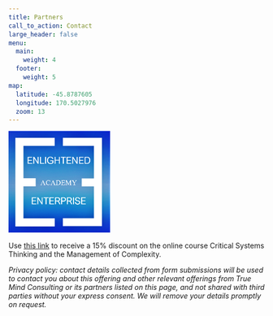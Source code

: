 ```yaml
---
title: Partners
call_to_action: Contact
large_header: false
menu:
  main:
    weight: 4
  footer:
    weight: 5
map:
  latitude: -45.8787605
  longitude: 170.5027976
  zoom: 13
---
```

[<p><img src="images/EEAcademy.png" width="200"></p>](https://enlightenedenterprise.ac)
<!-- 
[<p><img src="images/hivemind.png" height="200"></p>](https://hivemindnetwork.com)
[<p><img src="images/RedQuadrant.webp" height="200"></p>](https://redquadrant.com) 
-->
Use [this link](https://www.enlightenedenterprise.io/jake-hoban-critical-systems-thinking) to receive a 15% discount on the online course Critical Systems Thinking and the Management of Complexity.

*Privacy policy: contact details collected from form submissions will be used to contact you about this offering and other relevant offerings from True Mind Consulting or its partners listed on this page, and not shared with third parties without your express consent. We will remove your details promptly on request.*
